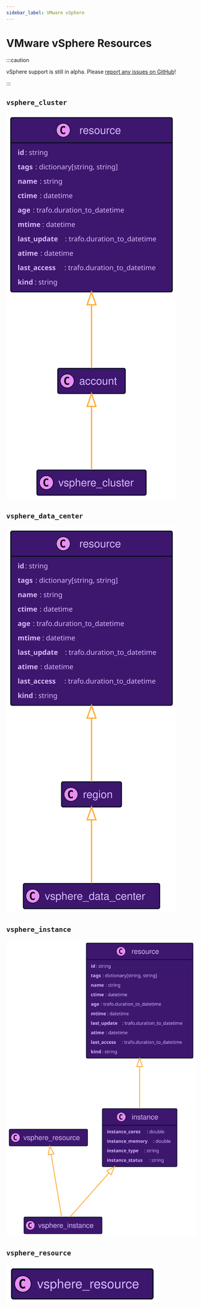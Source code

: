 ```yaml
---
sidebar_label: VMware vSphere
---
```


# VMware vSphere Resources

:::caution

vSphere support is still in alpha. Please [report any issues on GitHub](https://github.com/someengineering/resoto/issues/new?assignees=&labels=bug&template=bug.yml)!

:::

## `vsphere_cluster`

![vsphere_cluster](./img/vsphere/vsphere_cluster.svg)

## `vsphere_data_center`

![vsphere_data_center](./img/vsphere/vsphere_data_center.svg)

## `vsphere_instance`

![vsphere_instance](./img/vsphere/vsphere_instance.svg)

## `vsphere_resource`

![vsphere_resource](./img/vsphere/vsphere_resource.svg)
